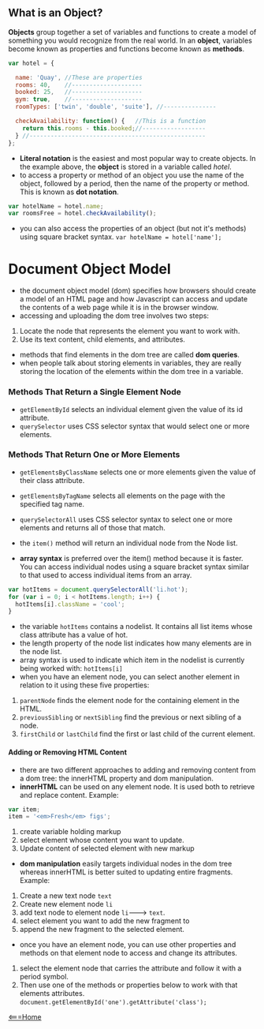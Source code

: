 ## What is an Object?

**Objects** group together a set of variables and functions to create a model of something you would recognize from the real world. In an **object**, variables become known as properties and functions become known as **methods**.

```javascript
var hotel = {

  name: 'Quay', //These are properties
  rooms: 40,    //--------------------
  booked: 25,   //--------------------
  gym: true,    //--------------------
  roomTypes: ['twin', 'double', 'suite'], //---------------

  checkAvailability: function() {   //This is a function
    return this.rooms - this.booked;//------------------
  } //--------------------------------------------------
};
```
- **Literal notation** is the easiest and most popular way to create objects. In the example above, the **object** is stored in a variable called _hotel_.
- to access a property or method of an object you use the name of the object, followed by a period, then the name of the property or method. This is known as **dot notation**. 
```javascript
var hotelName = hotel.name;
var roomsFree = hotel.checkAvailability();
```
- you can also access the properties of an object (but not it's methods) using square bracket syntax. `var hotelName = hotel['name'];`

# Document Object Model

- the document object model (dom) specifies how browsers should create a model of an HTML page and how Javascript can access and update the contents of a web page while it is in the browser window.
- accessing and uploading the dom tree involves two steps:
1. Locate the node that represents the element you want to work with.
2. Use its text content, child elements, and attributes.
- methods that find elements in the dom tree are called **dom queries**.
- when people talk about storing elements in variables, they are really storing the location of the elements within the dom tree in a variable.

### Methods That Return a Single Element Node
- `getElementById` selects an individual element given the value of its id attribute.
- `querySelector` uses CSS selector syntax that would select one or more elements.
### Methods That Return One or More Elements
- `getElementsByClassName` selects one or more elements given the value of their class attribute.
- `getElementsByTagName` selects all elements on the page with the specified tag name.
- `querySelectorAll` uses CSS selector syntax to select one or more elements and returns all of those that match.

- the `item()` method will return an individual node from the Node list.
- **array syntax** is preferred over the item() method because it is faster. You can access individual nodes using a square bracket syntax similar to that used to access individual items from an array.
```javascript
var hotItems = document.querySelectorAll('li.hot');
for (var i = 0; i < hotItems.length; i++) {
  hotItems[i].className = 'cool';
}
```
- the variable `hotItems` contains a nodelist. It contains all list items whose class attribute has a value of hot.
- the length property of the node list indicates how many elements are in the node list.
- array syntax is used to indicate which item in the nodelist is currently being worked with: `hotItems[i]`
- when you have an element node, you can select another element in relation to it using these five properties:
1. `parentNode` finds the element node for the containing element in the HTML.
2. `previousSibling` or `nextSibling` find the previous or next sibling of a node.
3. `firstChild` or `lastChild` find the first or last child of the current element.

#### Adding or Removing HTML Content

- there are two different approaches to adding and removing content from a dom tree: the innerHTML property and dom manipulation.
- **innerHTML** can be used on any element node. It is used both to retrieve and replace content. Example:
```javascript
var item;
item = '<em>Fresh</em> figs';
```
1. create variable holding markup
2. select element whose content you want to update.
3. Update content of selected element with new markup
- **dom manipulation** easily targets individual nodes in the dom tree whereas innerHTML is better suited to updating entire fragments. Example:
1. Create a new text node `text`
2. Create new element node `li`
3. add text node to element node `li`---> `text`.
4. select element you want to add the new fragment to
5. append the new fragment to the selected element.

- once you have an element node, you can use other properties and methods on that element node to access and change its attributes.
1. select the element node that carries the attribute and follow it with a period symbol.
2. Then use one of the methods or properties below to work with that elements attributes.
`document.getElementById('one').getAttribute('class');`

[<===Home](README.md)